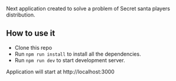 Next application created to solve a problem of Secret santa players distribution.

## How to use it

- Clone this repo
- Run `npm run install` to install all the dependencies.
- Run `npm run dev` to start development server.

Application will start at http://localhost:3000
